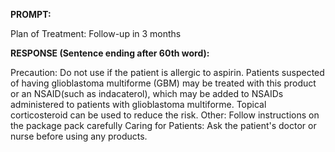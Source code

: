 **PROMPT:**

Plan of Treatment:  Follow-up in 3 months

**RESPONSE (Sentence ending after 60th word):**

Precaution: Do not use if the patient is allergic to aspirin. Patients suspected of having glioblastoma multiforme (GBM) may be treated with this product or an NSAID(such as indacaterol), which may be added to NSAIDs administered to patients with glioblastoma multiforme. Topical corticosteroid can be used to reduce the risk. Other: Follow instructions on the package pack carefully  Caring for Patients:  Ask the patient's doctor or nurse before using any products. 